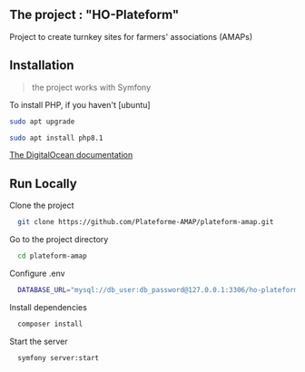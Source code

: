 ## The project : "HO-Plateform"
Project to create turnkey sites for farmers' associations (AMAPs)

## Installation

>the project works with Symfony

To install PHP, if you haven't
[ubuntu]  
```bash
sudo apt upgrade 
```
```bash
sudo apt install php8.1 
```

[The DigitalOcean documentation](https://www.digitalocean.com/community/tutorials/how-to-install-php-8-1-and-set-up-a-local-development-environment-on-ubuntu-22-04)

## Run Locally

Clone the project

```bash
  git clone https://github.com/Plateforme-AMAP/plateform-amap.git
```

Go to the project directory

```bash
  cd plateform-amap
```

Configure .env

```bash
  DATABASE_URL="mysql://db_user:db_password@127.0.0.1:3306/ho-plateform?serverVersion=5.7&charset=utf8mb4"
```

Install dependencies

```bash
  composer install
```

Start the server

```bash
  symfony server:start
```
